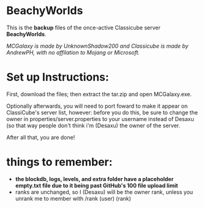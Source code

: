 # BeachyWorlds
This is the **backup** files of the once-active Classicube server **BeachyWorlds**.

_MCGalaxy is made by UnknownShadow200 and Classicube is made by AndrewPH, with no affilation to Mojang or Microsoft._

# Set up Instructions:
First, download the files; then extract the tar.zip and open MCGalaxy.exe. 

Optionally afterwards, you will need to port foward to make it appear on ClassiCube's server list, however: before you do this, be sure to change the owner in properties/server.properties to your username instead of Desaxu (so that way people don't think i'm (Desaxu) the owner of the server.

After all that, you are done!

# things to remember:
- **the blockdb, logs, levels, and extra folder have a placeholder empty.txt file due to it being past GitHub's 100 file upload limit**
- ranks are unchanged, so I (Desaxu) will be the owner rank, unless you unrank me to member with /rank (user) (rank)
